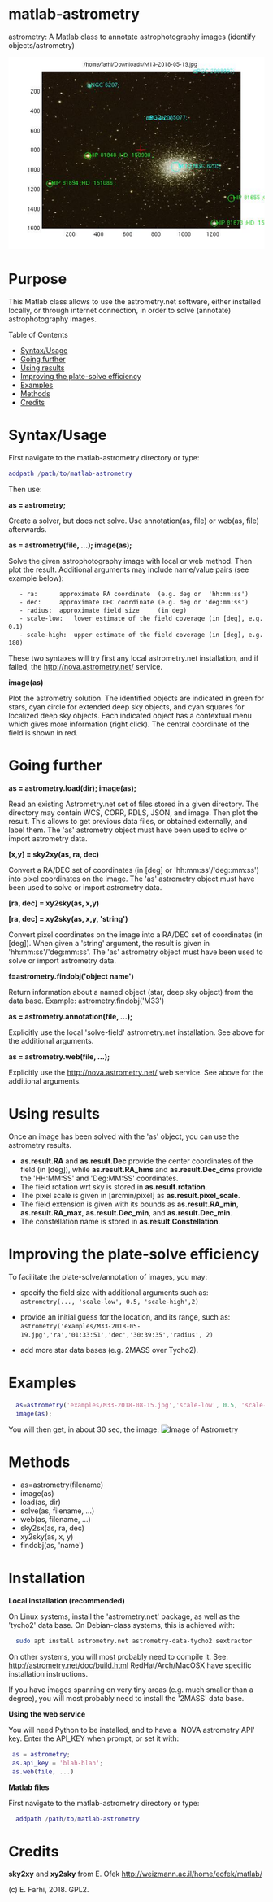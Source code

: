 # matlab-astrometry
  astrometry: A Matlab class to annotate astrophotography images (identify objects/astrometry)
  
  ![Image of Astrometry](https://github.com/farhi/matlab-astrometry/blob/master/examples/M13-solved.jpg?raw=true)
 
Purpose
=======
 
This Matlab class allows to use the astrometry.net software, either installed 
locally, or through internet connection, in order to solve (annotate) 
astrophotography images.

Table of Contents
- [Syntax/Usage](#syntax-usage)
- [Going further](#going-further)
- [Using results](#using-results)
- [Improving the plate-solve efficiency](#improving-efficiency)
- [Examples](#examples)
- [Methods](#methods)
- [Credits](#credits)
 
Syntax/Usage <a id=syntax-usage></a>
============
 
First navigate to the matlab-astrometry directory or type:
 
   ```matlab
   addpath /path/to/matlab-astrometry
   ```
   
Then use:
 
   **as = astrometry;**
   
Create a solver, but does not solve. 
Use annotation(as, file) or web(as, file) afterwards.
 
   **as = astrometry(file, ...); image(as);**
   
Solve the given astrophotography image with local or web method. 
Then plot the result. Additional arguments may include name/value pairs
(see example below):
 
       - ra:      approximate RA coordinate  (e.g. deg or  'hh:mm:ss')
       - dec:     approximate DEC coordinate (e.g. deg or 'deg:mm:ss')
       - radius:  approximate field size     (in deg)
       - scale-low:   lower estimate of the field coverage (in [deg], e.g. 0.1)
       - scale-high:  upper estimate of the field coverage (in [deg], e.g. 180)
 
These two syntaxes will try first any local astrometry.net installation, and
if failed, the http://nova.astrometry.net/ service.

   **image(as)**
   
Plot the astrometry solution. The identified objects are indicated in green for 
stars, cyan circle for extended deep sky objects, and cyan squares for localized
deep sky objects. Each indicated object has a contextual menu which gives more 
information (right click). The central coordinate of the field is shown in red.
 
Going further <a id=going-further></a>
=============
 
   **as = astrometry.load(dir); image(as);**
   
Read an existing Astrometry.net set of files stored in a given directory.
The directory may contain WCS, CORR, RDLS, JSON, and image.
Then plot the result. This allows to get previous data files, or obtained
externally, and label them. The 'as' astrometry object must have been used
to solve or import astrometry data.
 
   **[x,y] = sky2xy(as, ra, dec)**
   
Convert a RA/DEC set of coordinates (in [deg] or 'hh:mm:ss'/'deg::mm:ss')
into pixel coordinates on the image. The 'as' astrometry object must have 
been used to solve or import astrometry data.
 
   **[ra, dec] = xy2sky(as, x,y)**
   
   **[ra, dec] = xy2sky(as, x,y, 'string')**
   
Convert pixel coordinates on the image into a RA/DEC set of coordinates 
(in [deg]). When given a 'string' argument, the result is given in 
'hh:mm:ss'/'deg:mm:ss'. The 'as' astrometry object must have been used
to solve or import astrometry data.
 
   **f=astrometry.findobj('object name')**
   
Return information about a named object (star, deep sky object) from the 
data base. Example: astrometry.findobj('M33')
 
   **as = astrometry.annotation(file, ...);**
   
Explicitly use the local 'solve-field' astrometry.net installation.
See above for the additional arguments.
 
   **as = astrometry.web(file, ...);**
   
Explicitly use the http://nova.astrometry.net/ web service.
See above for the additional arguments.


Using results <a id=using-results></a>
=============
Once an image has been solved with the 'as' object, you can use the astrometry results.

- **as.result.RA** and **as.result.Dec** provide the center coordinates of the 
  field (in [deg]), while **as.result.RA_hms** and **as.result.Dec_dms** provide the 
  'HH:MM:SS' and 'Deg:MM:SS' coordinates. 
- The field rotation wrt sky is stored in **as.result.rotation**. 
- The pixel scale is given in [arcmin/pixel] as **as.result.pixel_scale**. 
- The field extension is given with its bounds as **as.result.RA_min**, **as.result.RA_max**,
  **as.result.Dec_min**, and **as.result.Dec_min**. 
- The constellation name is stored in **as.result.Constellation**.
 
Improving the plate-solve efficiency <a id=improving-efficiency></a>
====================================
 
To facilitate the plate-solve/annotation of images, you may:
 
- specify the field size with additional arguments such as: 
  `astrometry(..., 'scale-low', 0.5, 'scale-high',2)`

- provide an initial guess for the location, and its range, such as:
  `astrometry('examples/M33-2018-05-19.jpg','ra','01:33:51','dec','30:39:35','radius', 2)`

- add more star data bases (e.g. 2MASS over Tycho2).
 
Examples <a id=examples></a>
========
 
```matlab
  as=astrometry('examples/M33-2018-08-15.jpg','scale-low', 0.5, 'scale-high',2);
  image(as);
```

  You will then get, in about 30 sec, the image:
  ![Image of Astrometry](https://github.com/farhi/matlab-astrometry/blob/master/examples/M33-solved.jpg?raw=true)

Methods <a id=methods></a>
=======
   
- as=astrometry(filename)
- image(as)
- load(as, dir)
- solve(as, filename, ...)
- web(as, filename, ...)
- sky2sx(as, ra, dec)
- xy2sky(as, x, y)
- findobj(as, 'name')
 
Installation <a id=installation></a>
============
 
   **Local installation (recommended)**
 
On Linux systems, install the 'astrometry.net' package, as well as the 'tycho2' data base. On Debian-class systems, this is achieved with:
     
```bash
  sudo apt install astrometry.net astrometry-data-tycho2 sextractor
```

On other systems, you will most probably need to compile it.
See: http://astrometry.net/doc/build.html
RedHat/Arch/MacOSX have specific installation instructions.
 
If you have images spanning on very tiny areas (e.g. much smaller than a 
degree), you will most probably need to install the '2MASS' data base.
 
   **Using the web service**
 
 You will need Python to be installed, and to have a 'NOVA astrometry API' key.
 Enter the API_KEY when prompt, or set it with:
 
 ```matlab
  as = astrometry;
  as.api_key = 'blah-blah';
  as.web(file, ...)
 ```
 
   **Matlab files**
   
First navigate to the matlab-astrometry directory or type:
 
```matlab
  addpath /path/to/matlab-astrometry
```
 
Credits <a id=credits></a>
=======
 
**sky2xy** and **xy2sky** from E. Ofek http://weizmann.ac.il/home/eofek/matlab/
 
  (c) E. Farhi, 2018. GPL2.
